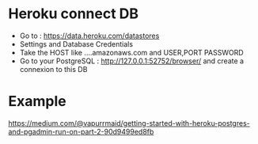 # Heroku connect DB 
- Go to : https://data.heroku.com/datastores 
- Settings and Database Credentials
- Take the HOST like ....amazonaws.com and USER,PORT PASSWORD
- Go to your PostgreSQL : http://127.0.0.1:52752/browser/ and create a connexion to this DB
# Example 
https://medium.com/@vapurrmaid/getting-started-with-heroku-postgres-and-pgadmin-run-on-part-2-90d9499ed8fb